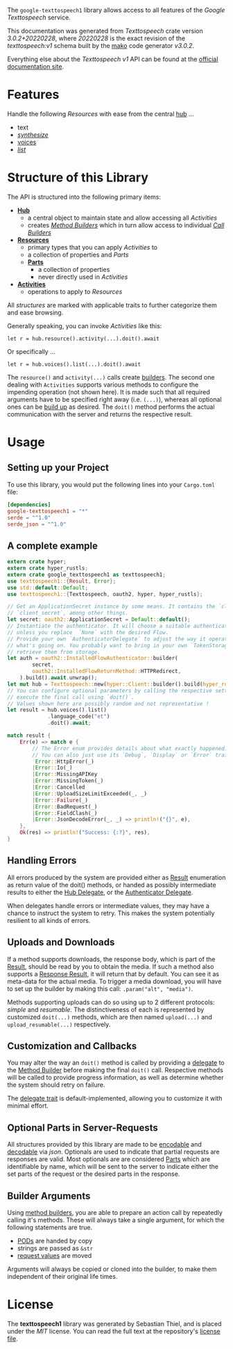 <!---
DO NOT EDIT !
This file was generated automatically from 'src/mako/api/README.md.mako'
DO NOT EDIT !
-->
The `google-texttospeech1` library allows access to all features of the *Google Texttospeech* service.

This documentation was generated from *Texttospeech* crate version *3.0.2+20220228*, where *20220228* is the exact revision of the *texttospeech:v1* schema built by the [mako](http://www.makotemplates.org/) code generator *v3.0.2*.

Everything else about the *Texttospeech* *v1* API can be found at the
[official documentation site](https://cloud.google.com/text-to-speech/).
# Features

Handle the following *Resources* with ease from the central [hub](https://docs.rs/google-texttospeech1/3.0.2+20220228/google_texttospeech1/Texttospeech) ... 

* text
 * [*synthesize*](https://docs.rs/google-texttospeech1/3.0.2+20220228/google_texttospeech1/api::TextSynthesizeCall)
* [voices](https://docs.rs/google-texttospeech1/3.0.2+20220228/google_texttospeech1/api::Voice)
 * [*list*](https://docs.rs/google-texttospeech1/3.0.2+20220228/google_texttospeech1/api::VoiceListCall)




# Structure of this Library

The API is structured into the following primary items:

* **[Hub](https://docs.rs/google-texttospeech1/3.0.2+20220228/google_texttospeech1/Texttospeech)**
    * a central object to maintain state and allow accessing all *Activities*
    * creates [*Method Builders*](https://docs.rs/google-texttospeech1/3.0.2+20220228/google_texttospeech1/client::MethodsBuilder) which in turn
      allow access to individual [*Call Builders*](https://docs.rs/google-texttospeech1/3.0.2+20220228/google_texttospeech1/client::CallBuilder)
* **[Resources](https://docs.rs/google-texttospeech1/3.0.2+20220228/google_texttospeech1/client::Resource)**
    * primary types that you can apply *Activities* to
    * a collection of properties and *Parts*
    * **[Parts](https://docs.rs/google-texttospeech1/3.0.2+20220228/google_texttospeech1/client::Part)**
        * a collection of properties
        * never directly used in *Activities*
* **[Activities](https://docs.rs/google-texttospeech1/3.0.2+20220228/google_texttospeech1/client::CallBuilder)**
    * operations to apply to *Resources*

All *structures* are marked with applicable traits to further categorize them and ease browsing.

Generally speaking, you can invoke *Activities* like this:

```Rust,ignore
let r = hub.resource().activity(...).doit().await
```

Or specifically ...

```ignore
let r = hub.voices().list(...).doit().await
```

The `resource()` and `activity(...)` calls create [builders][builder-pattern]. The second one dealing with `Activities` 
supports various methods to configure the impending operation (not shown here). It is made such that all required arguments have to be 
specified right away (i.e. `(...)`), whereas all optional ones can be [build up][builder-pattern] as desired.
The `doit()` method performs the actual communication with the server and returns the respective result.

# Usage

## Setting up your Project

To use this library, you would put the following lines into your `Cargo.toml` file:

```toml
[dependencies]
google-texttospeech1 = "*"
serde = "^1.0"
serde_json = "^1.0"
```

## A complete example

```Rust
extern crate hyper;
extern crate hyper_rustls;
extern crate google_texttospeech1 as texttospeech1;
use texttospeech1::{Result, Error};
use std::default::Default;
use texttospeech1::{Texttospeech, oauth2, hyper, hyper_rustls};

// Get an ApplicationSecret instance by some means. It contains the `client_id` and 
// `client_secret`, among other things.
let secret: oauth2::ApplicationSecret = Default::default();
// Instantiate the authenticator. It will choose a suitable authentication flow for you, 
// unless you replace  `None` with the desired Flow.
// Provide your own `AuthenticatorDelegate` to adjust the way it operates and get feedback about 
// what's going on. You probably want to bring in your own `TokenStorage` to persist tokens and
// retrieve them from storage.
let auth = oauth2::InstalledFlowAuthenticator::builder(
        secret,
        oauth2::InstalledFlowReturnMethod::HTTPRedirect,
    ).build().await.unwrap();
let mut hub = Texttospeech::new(hyper::Client::builder().build(hyper_rustls::HttpsConnector::with_native_roots().https_or_http().enable_http1().enable_http2().build()), auth);
// You can configure optional parameters by calling the respective setters at will, and
// execute the final call using `doit()`.
// Values shown here are possibly random and not representative !
let result = hub.voices().list()
             .language_code("et")
             .doit().await;

match result {
    Err(e) => match e {
        // The Error enum provides details about what exactly happened.
        // You can also just use its `Debug`, `Display` or `Error` traits
         Error::HttpError(_)
        |Error::Io(_)
        |Error::MissingAPIKey
        |Error::MissingToken(_)
        |Error::Cancelled
        |Error::UploadSizeLimitExceeded(_, _)
        |Error::Failure(_)
        |Error::BadRequest(_)
        |Error::FieldClash(_)
        |Error::JsonDecodeError(_, _) => println!("{}", e),
    },
    Ok(res) => println!("Success: {:?}", res),
}

```
## Handling Errors

All errors produced by the system are provided either as [Result](https://docs.rs/google-texttospeech1/3.0.2+20220228/google_texttospeech1/client::Result) enumeration as return value of
the doit() methods, or handed as possibly intermediate results to either the 
[Hub Delegate](https://docs.rs/google-texttospeech1/3.0.2+20220228/google_texttospeech1/client::Delegate), or the [Authenticator Delegate](https://docs.rs/yup-oauth2/*/yup_oauth2/trait.AuthenticatorDelegate.html).

When delegates handle errors or intermediate values, they may have a chance to instruct the system to retry. This 
makes the system potentially resilient to all kinds of errors.

## Uploads and Downloads
If a method supports downloads, the response body, which is part of the [Result](https://docs.rs/google-texttospeech1/3.0.2+20220228/google_texttospeech1/client::Result), should be
read by you to obtain the media.
If such a method also supports a [Response Result](https://docs.rs/google-texttospeech1/3.0.2+20220228/google_texttospeech1/client::ResponseResult), it will return that by default.
You can see it as meta-data for the actual media. To trigger a media download, you will have to set up the builder by making
this call: `.param("alt", "media")`.

Methods supporting uploads can do so using up to 2 different protocols: 
*simple* and *resumable*. The distinctiveness of each is represented by customized 
`doit(...)` methods, which are then named `upload(...)` and `upload_resumable(...)` respectively.

## Customization and Callbacks

You may alter the way an `doit()` method is called by providing a [delegate](https://docs.rs/google-texttospeech1/3.0.2+20220228/google_texttospeech1/client::Delegate) to the 
[Method Builder](https://docs.rs/google-texttospeech1/3.0.2+20220228/google_texttospeech1/client::CallBuilder) before making the final `doit()` call. 
Respective methods will be called to provide progress information, as well as determine whether the system should 
retry on failure.

The [delegate trait](https://docs.rs/google-texttospeech1/3.0.2+20220228/google_texttospeech1/client::Delegate) is default-implemented, allowing you to customize it with minimal effort.

## Optional Parts in Server-Requests

All structures provided by this library are made to be [encodable](https://docs.rs/google-texttospeech1/3.0.2+20220228/google_texttospeech1/client::RequestValue) and 
[decodable](https://docs.rs/google-texttospeech1/3.0.2+20220228/google_texttospeech1/client::ResponseResult) via *json*. Optionals are used to indicate that partial requests are responses 
are valid.
Most optionals are are considered [Parts](https://docs.rs/google-texttospeech1/3.0.2+20220228/google_texttospeech1/client::Part) which are identifiable by name, which will be sent to 
the server to indicate either the set parts of the request or the desired parts in the response.

## Builder Arguments

Using [method builders](https://docs.rs/google-texttospeech1/3.0.2+20220228/google_texttospeech1/client::CallBuilder), you are able to prepare an action call by repeatedly calling it's methods.
These will always take a single argument, for which the following statements are true.

* [PODs][wiki-pod] are handed by copy
* strings are passed as `&str`
* [request values](https://docs.rs/google-texttospeech1/3.0.2+20220228/google_texttospeech1/client::RequestValue) are moved

Arguments will always be copied or cloned into the builder, to make them independent of their original life times.

[wiki-pod]: http://en.wikipedia.org/wiki/Plain_old_data_structure
[builder-pattern]: http://en.wikipedia.org/wiki/Builder_pattern
[google-go-api]: https://github.com/google/google-api-go-client

# License
The **texttospeech1** library was generated by Sebastian Thiel, and is placed 
under the *MIT* license.
You can read the full text at the repository's [license file][repo-license].

[repo-license]: https://github.com/Byron/google-apis-rsblob/main/LICENSE.md
